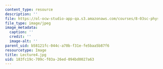 ```yaml
---
content_type: resource
description: ''
file: https://ol-ocw-studio-app-qa.s3.amazonaws.com/courses/8-03sc-physics-iii-vibrations-and-waves-fall-2016/183fc19c709cf03a26ed094bd0027a63_Lecture4.jpg
file_type: image/jpeg
image_metadata:
  caption: ''
  credit: ''
  image-alt: ''
parent_uid: b58121fc-044c-a70b-f31e-fe5baa5b87f6
resourcetype: Image
title: Lecture4.jpg
uid: 183fc19c-709c-f03a-26ed-094bd0027a63
---
```

